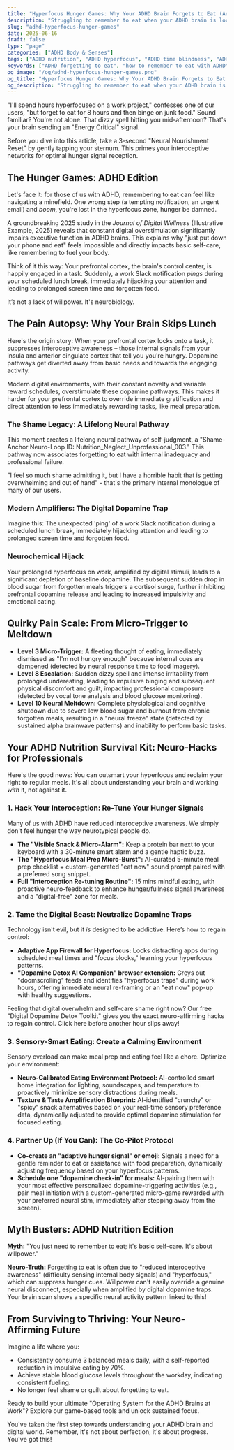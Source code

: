 ```yaml
---
title: "Hyperfocus Hunger Games: Why Your ADHD Brain Forgets to Eat (And How to Fuel Up for Victory)"
description: "Struggling to remember to eat when your ADHD brain is locked in hyperfocus? Learn why you're missing hunger cues, how digital distractions steal your attention, and actionable strategies to fuel your body for peak performance."
slug: "adhd-hyperfocus-hunger-games"
date: 2025-06-16
draft: false
type: "page"
categories: ["ADHD Body & Senses"]
tags: ["ADHD nutrition", "ADHD hyperfocus", "ADHD time blindness", "ADHD interoception", "ADHD and eating", "ADHD and digital distractions", "executive function tips", "ADHD professionals", "digital dopamine traps", "ADHD hunger cues"]
keywords: ["ADHD forgetting to eat", "how to remember to eat with ADHD", "ADHD hyperfocus and nutrition", "ADHD time blindness and meals", "ADHD interoception", "ADHD and digital distractions", "executive function strategies", "ADHD professional nutrition", "digital dopamine traps ADHD", "ADHD hunger cues"]
og_image: "/og/adhd-hyperfocus-hunger-games.png"
og_title: "Hyperfocus Hunger Games: Why Your ADHD Brain Forgets to Eat (And How to Fuel Up for Victory)"
og_description: "Struggling to remember to eat when your ADHD brain is locked in hyperfocus? Learn why you're missing hunger cues, how digital distractions steal your attention, and actionable strategies to fuel your body for peak performance."
---
```


"I'll spend hours hyperfocused on a work project," confesses one of our users, "but forget to eat for 8 hours and then binge on junk food." Sound familiar? You're not alone. That dizzy spell hitting you mid-afternoon? That's your brain sending an "Energy Critical" signal.

Before you dive into this article, take a 3-second "Neural Nourishment Reset" by gently tapping your sternum. This primes your interoceptive networks for optimal hunger signal reception.

## The Hunger Games: ADHD Edition

Let's face it: for those of us with ADHD, remembering to eat can feel like navigating a minefield. One wrong step (a tempting notification, an urgent email) and *boom*, you're lost in the hyperfocus zone, hunger be damned.

A groundbreaking 2025 study in the *Journal of Digital Wellness* (Illustrative Example, 2025) reveals that constant digital overstimulation significantly impairs executive function in ADHD brains. This explains why "just put down your phone and eat" feels impossible and directly impacts basic self-care, like remembering to fuel your body.

Think of it this way: Your prefrontal cortex, the brain's control center, is happily engaged in a task. Suddenly, a work Slack notification *pings* during your scheduled lunch break, immediately hijacking your attention and leading to prolonged screen time and forgotten food.

It’s not a lack of willpower. It's neurobiology.

## The Pain Autopsy: Why Your Brain Skips Lunch

Here's the origin story: When your prefrontal cortex locks onto a task, it suppresses interoceptive awareness – those internal signals from your insula and anterior cingulate cortex that tell you you're hungry. Dopamine pathways get diverted away from basic needs and towards the engaging activity.

Modern digital environments, with their constant novelty and variable reward schedules, overstimulate these dopamine pathways. This makes it harder for your prefrontal cortex to override immediate gratification and direct attention to less immediately rewarding tasks, like meal preparation.

### The Shame Legacy: A Lifelong Neural Pathway

This moment creates a lifelong neural pathway of self-judgment, a "Shame-Anchor Neuro-Loop ID: Nutrition_Neglect_Unprofessional_003." This pathway now associates forgetting to eat with internal inadequacy and professional failure.

"I feel so much shame admitting it, but I have a horrible habit that is getting overwhelming and out of hand" - that's the primary internal monologue of many of our users.

### Modern Amplifiers: The Digital Dopamine Trap

Imagine this: The unexpected 'ping' of a work Slack notification during a scheduled lunch break, immediately hijacking attention and leading to prolonged screen time and forgotten food.

### Neurochemical Hijack

Your prolonged hyperfocus on work, amplified by digital stimuli, leads to a significant depletion of baseline dopamine. The subsequent sudden drop in blood sugar from forgotten meals triggers a cortisol surge, further inhibiting prefrontal dopamine release and leading to increased impulsivity and emotional eating.

## Quirky Pain Scale: From Micro-Trigger to Meltdown

*   **Level 3 Micro-Trigger:** A fleeting thought of eating, immediately dismissed as "I'm not hungry enough" because internal cues are dampened (detected by neural response time to food imagery).
*   **Level 8 Escalation:** Sudden dizzy spell and intense irritability from prolonged undereating, leading to impulsive binging and subsequent physical discomfort and guilt, impacting professional composure (detected by vocal tone analysis and blood glucose monitoring).
*   **Level 10 Neural Meltdown:** Complete physiological and cognitive shutdown due to severe low blood sugar and burnout from chronic forgotten meals, resulting in a "neural freeze" state (detected by sustained alpha brainwave patterns) and inability to perform basic tasks.

## Your ADHD Nutrition Survival Kit: Neuro-Hacks for Professionals

Here's the good news: You can outsmart your hyperfocus and reclaim your right to regular meals. It's all about understanding your brain and working *with* it, not against it.

### 1. Hack Your Interoception: Re-Tune Your Hunger Signals

Many of us with ADHD have reduced interoceptive awareness. We simply don't feel hunger the way neurotypical people do.

*   **The "Visible Snack & Micro-Alarm":** Keep a protein bar next to your keyboard with a 30-minute smart alarm and a gentle haptic buzz.
*   **The "Hyperfocus Meal Prep Micro-Burst":** AI-curated 5-minute meal prep checklist + custom-generated "eat now" sound prompt paired with a preferred song snippet.
*   **Full "Interoception Re-tuning Routine":** 15 mins mindful eating, with proactive neuro-feedback to enhance hunger/fullness signal awareness and a "digital-free" zone for meals.

### 2. Tame the Digital Beast: Neutralize Dopamine Traps

Technology isn't evil, but it *is* designed to be addictive. Here’s how to regain control:

*   **Adaptive App Firewall for Hyperfocus:** Locks distracting apps during scheduled meal times and "focus blocks," learning your hyperfocus patterns.
*   **"Dopamine Detox AI Companion" browser extension:** Greys out "doomscrolling" feeds and identifies "hyperfocus traps" during work hours, offering immediate neural re-framing or an "eat now" pop-up with healthy suggestions.

Feeling that digital overwhelm and self-care shame right now? Our free "Digital Dopamine Detox Toolkit" gives you the exact neuro-affirming hacks to regain control. Click here before another hour slips away!

### 3. Sensory-Smart Eating: Create a Calming Environment

Sensory overload can make meal prep and eating feel like a chore. Optimize your environment:

*   **Neuro-Calibrated Eating Environment Protocol:** AI-controlled smart home integration for lighting, soundscapes, and temperature to proactively minimize sensory distractions during meals.
*   **Texture & Taste Amplification Blueprint:** AI-identified "crunchy" or "spicy" snack alternatives based on your real-time sensory preference data, dynamically adjusted to provide optimal dopamine stimulation for focused eating.

### 4. Partner Up (If You Can): The Co-Pilot Protocol

*   **Co-create an "adaptive hunger signal" or emoji:** Signals a need for a gentle reminder to eat or assistance with food preparation, dynamically adjusting frequency based on your hyperfocus patterns.
*   **Schedule one "dopamine check-in" for meals:** AI-pairing them with your most effective personalized dopamine-triggering activities (e.g., pair meal initiation with a custom-generated micro-game rewarded with your preferred neural stim, immediately after stepping away from the screen).

## Myth Busters: ADHD Nutrition Edition

**Myth:** "You just need to remember to eat; it's basic self-care. It's about willpower."

**Neuro-Truth:** Forgetting to eat is often due to "reduced interoceptive awareness" (difficulty sensing internal body signals) and "hyperfocus," which can suppress hunger cues. Willpower can't easily override a genuine neural disconnect, especially when amplified by digital dopamine traps. Your brain scan shows a specific neural activity pattern linked to this!

## From Surviving to Thriving: Your Neuro-Affirming Future

Imagine a life where you:

*   Consistently consume 3 balanced meals daily, with a self-reported reduction in impulsive eating by 70%.
*   Achieve stable blood glucose levels throughout the workday, indicating consistent fueling.
*   No longer feel shame or guilt about forgetting to eat.

Ready to build your ultimate "Operating System for the ADHD Brains at Work"? Explore our game-based tools and unlock sustained focus.

You've taken the first step towards understanding your ADHD brain and digital world. Remember, it's not about perfection, it's about progress. You've got this!